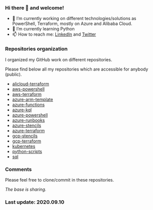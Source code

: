 ### Hi there 👋 and welcome!

- 🔭 I’m currently working on different technologies/solutions as PowerShell, Terraform, mostly on Azure and Alibaba Cloud.
- 🌱 I’m currently learning Python
- 📫 How to reach me: [LinkedIn]() and [Twitter](https://twitter.com/rooodooolphe)

### Repositories organization

I organized my GitHub work on different repositories.

Please find below all my repositories which are accessible for anybody (public).

- [alicloud-terraform](https://github.com/ropy1971/alicloud-terraform)
- [aws-powershell](https://github.com/ropy1971/aws-powershell)
- [aws-terraform](https://github.com/ropy1971/aws-terraform)
- [azure-arm-template](https://github.com/ropy1971/azure-arm-templates)
- [azure-functions](https://github.com/ropy1971/azure-functions)
- [azure-kql](https://github.com/ropy1971/azure-kql)
- [azure-powershell](https://github.com/ropy1971/azure-powershell)
- [azure-runbooks](https://github.com/ropy1971/azure-runbooks)
- [azure-stencils](https://github.com/ropy1971/azure-stencils)
- [azure-terraform](https://github.com/ropy1971/azure-terraform)
- [gcp-stencils](https://github.com/ropy1971/gcp-stencils)
- [gcp-terraform](https://github.com/ropy1971/gcp-terraform)
- [kubernetes](https://github.com/ropy1971/kubernetes)
- [python-scripts](https://github.com/ropy1971/python-scripts)
- [sql](https://github.com/ropy1971/sql)

### Comments

Please feel free to clone/commit in these repositories.

*The base is sharing.*

### Last update: 2020.09.10
